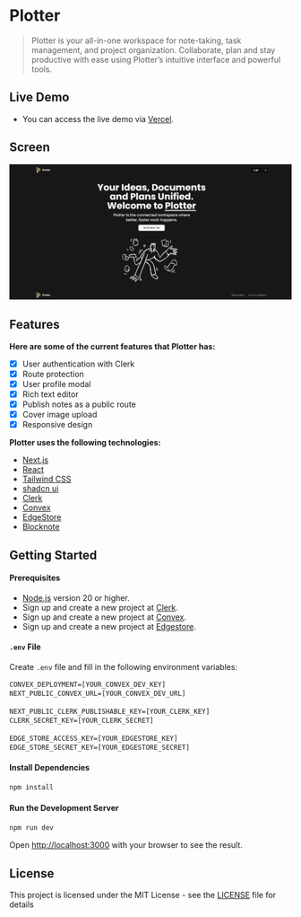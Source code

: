 # Plotter

> Plotter is your all-in-one workspace for note-taking, task management, and project organization. Collaborate, plan and stay productive with ease using Plotter’s intuitive interface and powerful tools.

## Live Demo

- You can access the live demo via [Vercel]().

## Screen

[<img src="/public/screen.png" />]()


## Features

**Here are some of the current features that Plotter has:**

- [x] User authentication with Clerk
- [x] Route protection
- [x] User profile modal
- [x] Rich text editor
- [x] Publish notes as a public route
- [x] Cover image upload
- [x] Responsive design

**Plotter uses the following technologies:**

- [Next.js](https://nextjs.org/)
- [React](https://reactjs.org/)
- [Tailwind CSS](https://tailwindcss.com/)
- [shadcn ui](https://ui.shadcn.com/)
- [Clerk](https://clerk.com/)
- [Convex](https://www.convex.dev/)
- [EdgeStore](https://edgestore.dev/)
- [Blocknote](https://www.blocknotejs.org/)

## Getting Started

#### Prerequisites

- [Node.js](https://nodejs.org/en) version 20 or higher.
- Sign up and create a new project at [Clerk](https://dashboard.clerk.com/sign-up).
- Sign up and create a new project at [Convex](https://www.convex.dev/start).
- Sign up and create a new project at [Edgestore](https://dashboard.edgestore.dev/sign-upr).




#### `.env` File

Create `.env` file and fill in the following environment variables:

```
CONVEX_DEPLOYMENT=[YOUR_CONVEX_DEV_KEY]
NEXT_PUBLIC_CONVEX_URL=[YOUR_CONVEX_DEV_URL]

NEXT_PUBLIC_CLERK_PUBLISHABLE_KEY=[YOUR_CLERK_KEY]
CLERK_SECRET_KEY=[YOUR_CLERK_SECRET]

EDGE_STORE_ACCESS_KEY=[YOUR_EDGESTORE_KEY]
EDGE_STORE_SECRET_KEY=[YOUR_EDGESTORE_SECRET]
```

#### Install Dependencies

```bash
npm install
```

#### Run the Development Server

```bash
npm run dev
```

Open [http://localhost:3000](http://localhost:3000) with your browser to see the result.

## License

This project is licensed under the MIT License - see the [LICENSE](LICENSE.md) file for details